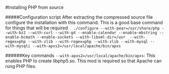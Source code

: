 #Installing PHP from source

#####Configuration script
After extracting the compressed source file configure the installation with this command. This is a good base command for things that will be required
`  ./configure --with-pear=/usr/share/php --with-bz2 --with-curl --with-gd --enable-calendar --enable-mbstring --enable-bcmath --enable-sockets --with-libxml-dir=/usr  --with-regex=php --with-zlib --with-regex=php --with-zlib --with-mysql --with-mysqli --with-apxs2=/usr/local/apache/bin/apxs`


######Key commands
`--with-apxs2=/usr/local/apache/bin/apxs`: This enables PHP to create libphp5.so. This mod is required so that Apache can rung PHP files. 